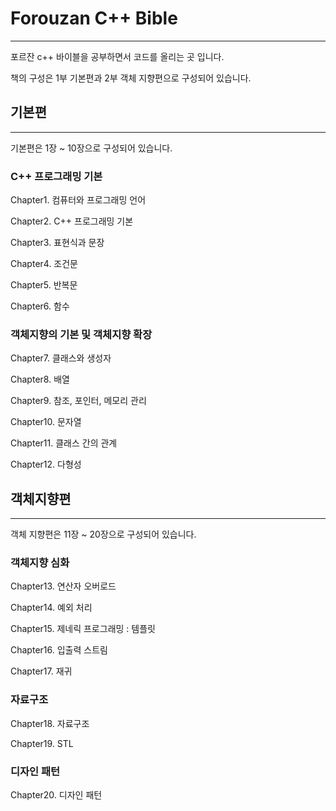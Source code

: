 # Forouzan C++ Bible
-----------
포르잔 c++ 바이블을 공부하면서 코드를 올리는 곳 입니다.

책의 구성은 1부 기본편과 2부 객체 지향편으로 구성되어 있습니다.

## 기본편 
-----------
기본편은 1장 ~ 10장으로 구성되어 있습니다. 

### C++ 프로그래밍 기본 
Chapter1. 컴퓨터와 프로그래밍 언어 

Chapter2. C++ 프로그래밍 기본

Chapter3. 표현식과 문장 

Chapter4. 조건문 

Chapter5. 반복문

Chapter6. 함수 

### 객체지향의 기본 및 객체지향 확장  
Chapter7. 클래스와 생성자 

Chapter8. 배열  

Chapter9. 참조, 포인터, 메모리 관리

Chapter10. 문자열

Chapter11. 클래스 간의 관계

Chapter12. 다형성

## 객체지향편
-----------
객체 지향편은 11장 ~ 20장으로 구성되어 있습니다.

### 객체지향 심화 
Chapter13. 연산자 오버로드 

Chapter14. 예외 처리 

Chapter15. 제네릭 프로그래밍 : 템플릿  

Chapter16. 입출력 스트림 

Chapter17. 재귀

### 자료구조 
Chapter18. 자료구조 

Chapter19. STL

### 디자인 패턴
Chapter20. 디자인 패턴 
